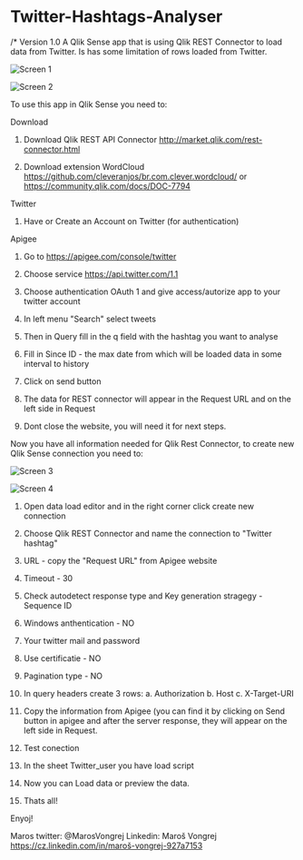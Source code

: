 # Twitter-Hashtags-Analyser

/* Version 1.0
A Qlik Sense app that is using Qlik REST Connector to load data from Twitter. Is has some limitation of rows loaded from Twitter.

![Screen 1](https://github.com/marosvongrej/Twitter-Hashtags-Analyser/blob/master/QS1.png?raw=true "Screen 1")


![Screen 2](https://raw.githubusercontent.com/marosvongrej/Twitter-Hashtags-Analyser/master/QS2.png "Screen 2")

To use this app in Qlik Sense you need to: 

Download


1. Download Qlik REST API Connector http://market.qlik.com/rest-connector.html


2. Download extension WordCloud https://github.com/cleveranjos/br.com.clever.wordcloud/ or https://community.qlik.com/docs/DOC-7794

Twitter


1. Have or Create an Account on Twitter (for authentication)


Apigee


1. Go to https://apigee.com/console/twitter


2. Choose service https://api.twitter.com/1.1
 

3. Choose authentication OAuth 1 and give access/autorize app to your twitter account
 

4. In left menu "Search" select tweets 
 

5. Then in Query fill in the q field with the hashtag you want to analyse
 

6. Fill in Since ID - the max date from which will be loaded data in some interval to history
 

7. Click on send button
 

8. The data for REST connector will appear in the Request URL and on the left side in Request
 

9. Dont close the website, you will need it for next steps.


Now you have all information needed for Qlik Rest Connector, to create new Qlik Sense connection you need to:


![Screen 3](https://raw.githubusercontent.com/marosvongrej/Twitter-Hashtags-Analyser/master/QSSET1.png "Screen 3")


![Screen 4](https://raw.githubusercontent.com/marosvongrej/Twitter-Hashtags-Analyser/master/QSSET2.png "Screen 4")


1. Open data load editor and in the right corner click create new connection
 

2. Choose Qlik REST Connector and name the connection to "Twitter hashtag"


3. URL - copy the "Request URL" from Apigee website 


4. Timeout - 30


5. Check autodetect response type and Key generation stragegy - Sequence ID


6. Windows anthentication - NO


7. Your twitter mail and password


8. Use certificatie - NO


9. Pagination type - NO


10. In query headers create 3 rows:
    a. Authorization
    b. Host
    c. X-Target-URI


11. Copy the information from Apigee (you can find it by clicking on Send button in apigee and after the server response, 
	they will appear on the left side in Request.


12. Test conection    


13. In the sheet Twitter_user you have load script


14. Now you can Load data or preview the data.


15. Thats all!

Enyoj!

Maros
twitter: @MarosVongrej
Linkedin: Maroš Vongrej https://cz.linkedin.com/in/maroš-vongrej-927a7153
